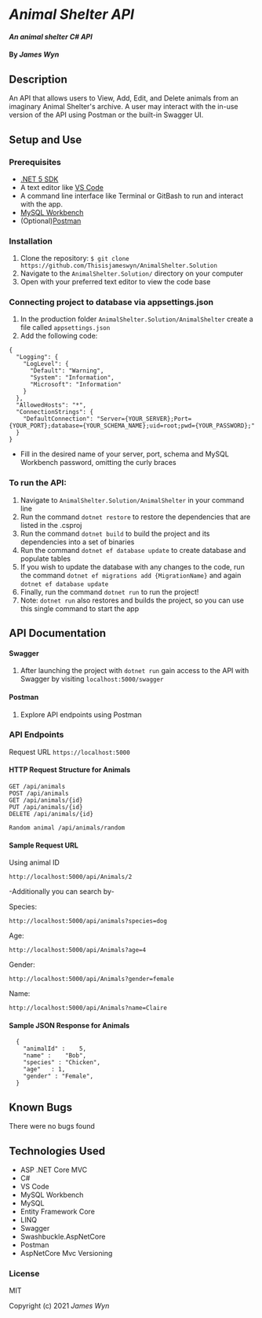 # _Animal Shelter API_

#### _An animal shelter C# API_

#### By _James Wyn_

## Description
An API that allows users to View, Add, Edit, and Delete animals from an imaginary Animal Shelter's archive. A user may interact with the in-use version of the API using Postman or the built-in Swagger UI.

## Setup and Use

### Prerequisites
* [.NET 5 SDK](https://dotnet.microsoft.com/download/dotnet/5.0)
* A text editor like [VS Code](https://code.visualstudio.com/)
* A command line interface like Terminal or GitBash to run and interact with the app.
* [MySQL Workbench](https://www.mysql.com/products/workbench/)
* (Optional)[Postman](https://www.postman.com/downloads/)

### Installation
1. Clone the repository: `$ git clone https://github.com/Thisisjameswyn/AnimalShelter.Solution`
2. Navigate to the `AnimalShelter.Solution/` directory on your computer
3. Open with your preferred text editor to view the code base

### Connecting project to database via appsettings.json
1. In the production folder `AnimalShelter.Solution/AnimalShelter` create a file called `appsettings.json`
2. Add the following code:

```
{
  "Logging": {
    "LogLevel": {
      "Default": "Warning",
      "System": "Information",
      "Microsoft": "Information"
    }
  },
  "AllowedHosts": "*",
  "ConnectionStrings": {
    "DefaultConnection": "Server={YOUR_SERVER};Port={YOUR_PORT};database={YOUR_SCHEMA_NAME};uid=root;pwd={YOUR_PASSWORD};"
  }
}
```

   * Fill in the desired name of your server, port, schema and MySQL Workbench password, omitting the curly braces

### To run the API:
1. Navigate to `AnimalShelter.Solution/AnimalShelter` in your command line
2. Run the command `dotnet restore` to restore the dependencies that are listed in the .csproj
3. Run the command `dotnet build` to build the project and its dependencies into a set of binaries
4. Run the command `dotnet ef database update` to create database and populate tables
5. If you wish to update the database with any changes to the code, run the command `dotnet ef migrations add {MigrationName}` and  again `dotnet ef database update`
6. Finally, run the command `dotnet run` to run the project!
7. Note: `dotnet run` also restores and builds the project, so you can use this single command to start the app

## API Documentation
#### Swagger
1. After launching the project with `dotnet run` gain access to the API with Swagger by visiting `localhost:5000/swagger`
#### Postman
1. Explore API endpoints using Postman
### API Endpoints
Request URL `https://localhost:5000`

#### HTTP Request Structure for Animals
```
GET /api/animals
POST /api/animals
GET /api/animals/{id}
PUT /api/animals/{id}
DELETE /api/animals/{id}

Random animal /api/animals/random
```
#### Sample Request URL
Using animal ID
```
http://localhost:5000/api/Animals/2
```
-Additionally you can search by-

Species:
```
http://localhost:5000/api/animals?species=dog
```
Age:
```
http://localhost:5000/api/Animals?age=4
```
Gender:
```
http://localhost:5000/api/Animals?gender=female
```
Name:
```
http://localhost:5000/api/Animals?name=Claire
```
#### Sample JSON Response for Animals
```
  { 
    "animalId" :	5,
    "name" :	"Bob",
    "species" :	"Chicken",
    "age"	: 1,
    "gender" : "Female",
  }
```

## Known Bugs
There were no bugs found

## Technologies Used
* ASP .NET Core MVC
* C#
* VS Code
* MySQL Workbench
* MySQL
* Entity Framework Core
* LINQ
* Swagger
* Swashbuckle.AspNetCore 
* Postman
* AspNetCore Mvc Versioning

### License

MIT

Copyright (c) 2021 _James Wyn_